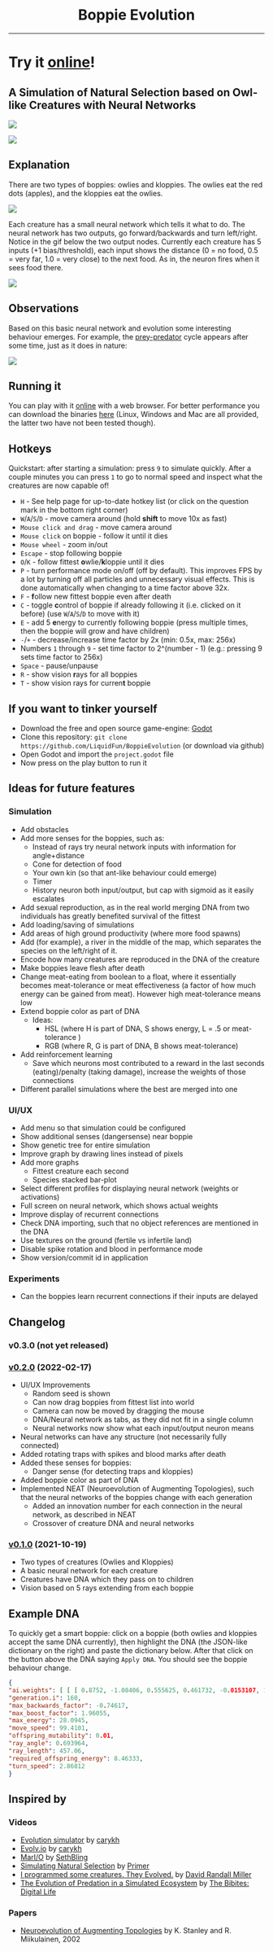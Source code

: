 <h1 align="center">Boppie Evolution</h1>

---

# Try it [online](https://boppie-evolution.brutenis.net)! 

## A Simulation of Natural Selection based on Owl-like Creatures with Neural Networks

![](./Media/Simulation1.gif)


![](./Media/Simulation2.gif)

## Explanation

There are two types of boppies: owlies and kloppies. The owlies eat the red dots (apples), and the kloppies eat the owlies. 

![](./Media/FoodChain.png)

Each creature has a small neural network which tells it what to do. The neural network has two outputs, go forward/backwards and turn left/right. Notice in the gif below the two output nodes.
Currently each creature has 5 inputs (+1 bias/threshold), each input shows the distance (0 = no food, 0.5 = very far, 1.0 = very close) to the next food. As in, the neuron fires when it sees
food there.

![](./Media/Simulation3.gif)

## Observations

Based on this basic neural network and evolution some interesting behaviour emerges. For example, the
[prey-predator](https://en.wikipedia.org/wiki/Lotka%E2%80%93Volterra_equations) cycle appears after some time, just as it does in nature:

![](./Media/PreyPredatorCycle.png)

## Running it

You can play with it [online](https://boppie-evolution.brutenis.net) with a web browser.
For better performance you can download the binaries [here](https://github.com/LiquidFun/BoppieEvolution/releases/tag/0.1.0) (Linux, Windows and Mac are all provided, the latter two have not been tested though).

## Hotkeys

Quickstart: after starting a simulation: press `9` to simulate quickly. After a couple minutes you can press `1` to go to normal speed and inspect what the creatures are now capable of!

* `H` - See help page for up-to-date hotkey list (or click on the question mark in the bottom right corner)
* `W`/`A`/`S`/`D` - move camera around (hold **shift** to move 10x as fast)
* `Mouse click and drag` - move camera around
* `Mouse click` on boppie - follow it until it dies
* `Mouse wheel` - zoom in/out
* `Escape` - stop following boppie
* `O`/`K` - follow fittest **o**wlie/**k**loppie until it dies
* `P` - turn performance mode on/off (off by default). This improves FPS by a lot by turning off all particles and unnecessary visual effects. This is done automatically when changing to a time factor above 32x.
* `F` - **f**ollow new fittest boppie even after death
* `C` - toggle **c**ontrol of boppie if already following it (i.e. clicked on it before) (use `W`/`A`/`S`/`D` to move with it)
* `E` - add 5 **e**nergy to currently following boppie (press multiple times, then the boppie will grow and have children)
* `-`/`+` - decrease/increase time factor by 2x (min: 0.5x, max: 256x)
* Numbers `1` through `9` - set time factor to 2^(number - 1)  (e.g.: pressing 9 sets time factor to 256x)
* `Space` - pause/unpause
* `R` - show vision **r**ays for all boppies
* `T` - show vision rays for curren**t** boppie

## If you want to tinker yourself

* Download the free and open source game-engine: [Godot](https://godotengine.org/)
* Clone this repository: `git clone https://github.com/LiquidFun/BoppieEvolution` (or download via github)
* Open Godot and import the `project.godot` file
* Now press on the play button to run it 

## Ideas for future features

### Simulation

* Add obstacles
* Add more senses for the boppies, such as:
    * Instead of rays try neural network inputs with information for angle+distance
    * Cone for detection of food
    * Your own kin (so that ant-like behaviour could emerge)
    * Timer
    * History neuron both input/output, but cap with sigmoid as it easily escalates
* Add sexual reproduction, as in the real world merging DNA from two individuals has greatly benefited survival of the fittest
* Add loading/saving of simulations
* Add areas of high ground productivity (where more food spawns)
* Add (for example), a river in the middle of the map, which separates the species on the left/right of it. 
* Encode how many creatures are reproduced in the DNA of the creature
* Make boppies leave flesh after death
* Change meat-eating from boolean to a float, where it essentially becomes meat-tolerance or meat effectiveness (a factor of how much energy can be gained from meat). However high meat-tolerance means low 
* Extend boppie color as part of DNA 
    * Ideas: 
        * HSL (where H is part of DNA, S shows energy, L = .5 or meat-tolerance )
        * RGB (where R, G is part of DNA, B shows meat-tolerance)
* Add reinforcement learning
    * Save which neurons most contributed to a reward in the last seconds (eating)/penalty (taking damage), increase the weights of those connections
* Different parallel simulations where the best are merged into one

### UI/UX
* Add menu so that simulation could be configured
* Show additional senses (dangersense) near boppie
* Show genetic tree for entire simulation
* Improve graph by drawing lines instead of pixels
* Add more graphs 
    * Fittest creature each second
    * Species stacked bar-plot
* Select different profiles for displaying neural network (weights or activations)
* Full screen on neural network, which shows actual weights
* Improve display of recurrent connections
* Check DNA importing, such that no object references are mentioned in the DNA
* Use textures on the ground (fertile vs infertile land)
* Disable spike rotation and blood in performance mode
* Show version/commit id in application

### Experiments

* Can the boppies learn recurrent connections if their inputs are delayed


## Changelog

### v0.3.0 (not yet released)

### [v0.2.0](https://github.com/LiquidFun/BoppieEvolution/releases/tag/0.2.0) (2022-02-17)

* UI/UX Improvements
    * Random seed is shown 
    * Can now drag boppies from fittest list into world
    * Camera can now be moved by dragging the mouse
    * DNA/Neural network as tabs, as they did not fit in a single column
    * Neural networks now show what each input/output neuron means
* Neural networks can have any structure (not necessarily fully connected)
* Added rotating traps with spikes and blood marks after death
* Added these senses for boppies:
    * Danger sense (for detecting traps and kloppies)
* Added boppie color as part of DNA 
* Implemented NEAT (Neuroevolution of Augmenting Topologies), such that the neural networks of the boppies change with each generation
    * Added an innovation number for each connection in the neural network, as described in NEAT
    * Crossover of creature DNA and neural networks


### [v0.1.0](https://github.com/LiquidFun/BoppieEvolution/releases/tag/0.1.0) (2021-10-19)

* Two types of creatures (Owlies and Kloppies)
* A basic neural network for each creature
* Creatures have DNA which they pass on to children
* Vision based on 5 rays extending from each boppie


## Example DNA

To quickly get a smart boppie: click on a boppie (both owlies and kloppies accept the same DNA currently), then highlight the DNA (the JSON-like dictionary on the right) and paste the dictionary below. After that click on the button above the DNA saying `Apply DNA`. You should see the boppie behaviour change.

```json
{
"ai.weights": [ [ [ 0.8752, -1.08406, 0.555625, 0.461732, -0.0153107, 1.60833 ], [ -0.772722, 0.891377, -1.54916, -0.189993, -0.303271, 0.0107722 ] ] ],
"generation.i": 160,
"max_backwards_factor": -0.74617,
"max_boost_factor": 1.96055,
"max_energy": 28.0945,
"move_speed": 99.4101,
"offspring_mutability": 0.01,
"ray_angle": 0.693964,
"ray_length": 457.06,
"required_offspring_energy": 8.46333,
"turn_speed": 2.86812
}
```

## Inspired by

### Videos

* [Evolution simulator](https://www.youtube.com/watch?v=GOFws_hhZs8) by [carykh](https://www.youtube.com/channel/UC9z7EZAbkphEMg0SP7rw44A)
* [Evolv.io](https://www.youtube.com/watch?v=C9tWr1WUTuI) by [carykh](https://www.youtube.com/channel/UC9z7EZAbkphEMg0SP7rw44A)
* [MarI/O](https://www.youtube.com/watch?v=qv6UVOQ0F44) by [SethBling](https://www.youtube.com/channel/UC8aG3LDTDwNR1UQhSn9uVrw)
* [Simulating Natural Selection](https://www.youtube.com/watch?v=0ZGbIKd0XrM) by [Primer](https://www.youtube.com/channel/UCKzJFdi57J53Vr_BkTfN3uQ)
* [I programmed some creatures. They Evolved.](https://www.youtube.com/watch?v=N3tRFayqVtk) by [David Randall Miller](https://www.youtube.com/user/davidrandallmiller)
* [The Evolution of Predation in a Simulated Ecosystem](https://www.youtube.com/watch?v=rPkMoFJNcLA) by [The Bibites: Digital Life](https://www.youtube.com/c/TheBibitesDigitalLife)

### Papers

* [Neuroevolution of Augmenting Topologies](http://nn.cs.utexas.edu/downloads/papers/stanley.ec02.pdf) by K. Stanley and R. Miikulainen, 2002
